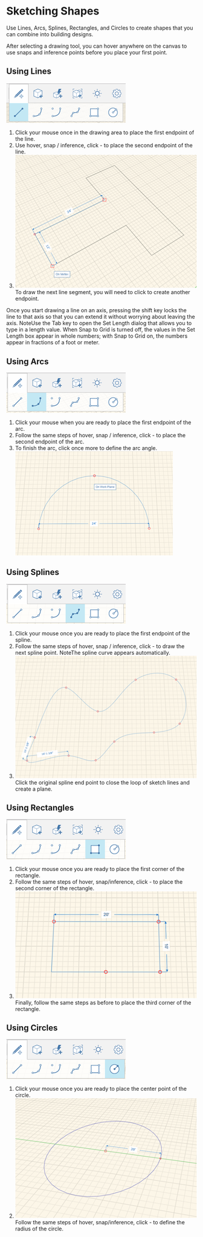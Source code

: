 # Sketching Shapes

Use Lines, Arcs, Splines, Rectangles, and Circles to create shapes that you can combine into building designs.

After selecting a drawing tool, you can hover anywhere on the canvas to use snaps and inference points before you place your first point.

## Using Lines

![](Images/GUID-27983F96-48B2-4FD2-8667-EDC3435AAA66-low.png) 
1. Click your mouse once in the drawing area to place the first endpoint of the line.
2. Use hover, snap / inference, click - to place the second endpoint of the line.
3. ![](Images/GUID-AB3A710E-3BF8-4163-AF46-2B02ED9A3277-low.png)To draw the next line segment, you will need to click to create another endpoint.

Once you start drawing a line on an axis, pressing the shift key locks the line to that axis so that you can extend it without worrying about leaving the axis.
NoteUse the Tab key to open the Set Length dialog that allows you to type in a length value. When Snap to Grid is turned off, the values in the Set Length box appear in whole numbers; with Snap to Grid on, the numbers appear in fractions of a foot or meter.
## Using Arcs

![](Images/GUID-9DB80E7B-E0BE-4EC1-B035-F01592BCE7F0-low.png) 
1. Click your mouse when you are ready to place the first endpoint of the arc.
2. Follow the same steps of hover, snap / inference, click - to place the second endpoint of the arc.
3. To finish the arc, click once more to define the arc angle. ![](Images/GUID-1F062C15-3811-4D9A-A15C-E464EF756989-low.png)

## Using Splines

![](Images/GUID-70BC13C6-FED4-4BC2-BBFB-B4D0AE66A7FC-low.png) 
1. Click your mouse once you are ready to place the first endpoint of the spline.
2. Follow the same steps of hover, snap / inference, click - to draw the next spline point.
NoteThe spline curve appears automatically.
1. ![](Images/GUID-7F769709-6434-40BF-BB18-2C7C73E343C6-low.png)Click the original spline end point to close the loop of sketch lines and create a plane.

## Using Rectangles

![](Images/GUID-8C3D33D8-5D89-4D52-9425-323604428765-low.png) 
1. Click your mouse once you are ready to place the first corner of the rectangle.
2. Follow the same steps of hover, snap/inference, click - to place the second corner of the rectangle.
3. ![](Images/GUID-8D08B9BE-B846-4FBA-9CEC-9A8E653548C0-low.png)Finally, follow the same steps as before to place the third corner of the rectangle.

## Using Circles

![](Images/GUID-1193F05F-06CC-4415-A8E8-809D5824D25D-low.png) 
1. Click your mouse once you are ready to place the center point of the circle.
2. ![](Images/GUID-E665F344-1E0F-41B0-8195-EC68951CAC69-low.png)Follow the same steps of hover, snap/inference, click - to define the radius of the circle.
